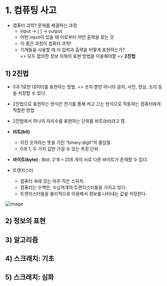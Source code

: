 # 1. 컴퓨팅 사고

- 컴퓨터 과학? 문제를 해결하는 과정
  -  input -> [    ] -> output
  -  어떤 input이 있을 때 이로부터 어떤 출력을 찾는 것
  -  이 중간 과정이 컴퓨터 과학!
  -  기계들을 사용할 때 이 입력과 출력을 어떻게 표현하는가?<br>
      => 모두 합의한 정보 자체의 표현 방법을 이용해야함 => **2진법**

## 1) 2진법
- 0과 1로만 데이터를 표현하는 방법. => 숫자 뿐만 아니라 글자, 사진, 영상, 소리 등을 저장할 수 있다.
- 2진법으로 표현하는 방식은 전기를 통해 켜고 끄는 방식으로 작동하는 컴퓨터에게 적합한 방법
- 2진법에서 하나의 자리수를 표현하는 단위를 비트(bit)라고 함.

- **비트(bit)** 
  - 이진 숫자라는 뜻을 가진 “binary digit”의 줄임말. 
  - 0과 1, 두 가지 값만 가질 수 있는 측정 단위
- **바이트(byte)** : 8bit.  2^8 = 256 개의 서로 다른 바이트가 존재할 수 있다.
- 트랜지스터 
  - 컴퓨터 속에 있는 아주 작은 스위치.
  - 컴퓨터는 수백만, 수십억개의 트랜지스터들을 가지고 있다. 
  - 트랜지스터들을 물리적으로 이용해서 정보를 나타내는 값을 저장한다.

![image](https://user-images.githubusercontent.com/69139242/115110552-01070180-9fb7-11eb-969f-6b8248f066ed.png)

## 2) 정보의 표현
## 3) 알고리즘
## 4) 스크래치: 기초
## 5) 스크래치: 심화
